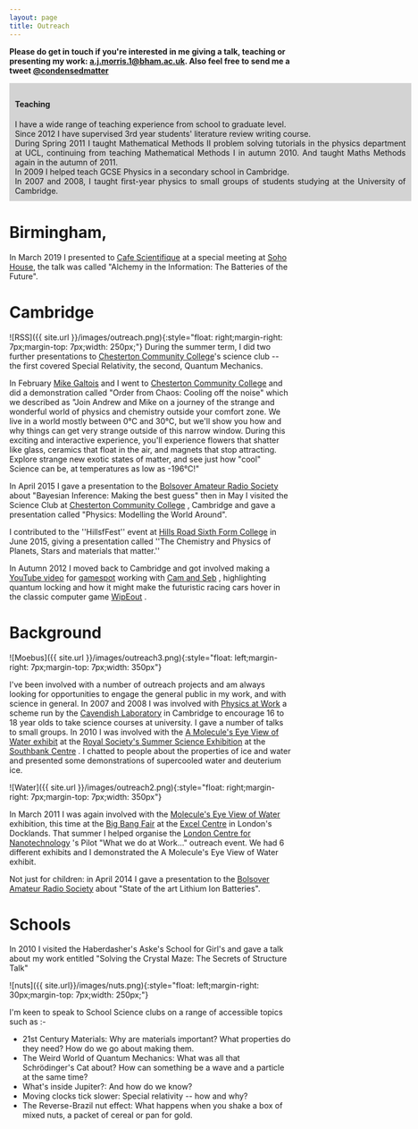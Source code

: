 ```yaml
---
layout: page
title: Outreach
---
```

**Please do get in touch if you're interested in me giving a talk, teaching or presenting my work: a.j.morris.1@bham.ac.uk. Also feel free to send me a tweet [@condensedmatter](https://twitter.com/condensedmatter?lang=en)**


<div style="float: center; background: lightgrey; width: 700px;border: 10px solid lightgrey;text-align: justify" >
<h4>Teaching</h4>
I have a wide range of teaching experience from school to graduate level. <br>
Since 2012 I have supervised 3rd year students' literature review writing course. <br>
During Spring 2011 I taught Mathematical Methods II problem solving tutorials in the physics department at UCL, continuing from teaching Mathematical Methods I in autumn 2010. And taught Maths Methods again in the autumn of 2011. <br>
In 2009 I helped teach GCSE Physics in a secondary school in Cambridge. <br>
In 2007 and 2008, I taught first-year physics to small groups of students studying at the University of Cambridge.  <br>
</div>

# Birmingham,
In March 2019 I presented to [Cafe Scientifique](http://www.cafescientifique.org/index.php?option=com_contentbuilder&title=uk-birmingham&controller=details&id=1&record_id=19&Itemid=478&limitstart=0&filter_order=) at a special meeting at [Soho House](http://www.birminghammuseums.org.uk/soho), the talk was called "Alchemy in the Information: The Batteries of the Future".

# Cambridge
![RSS]({{ site.url }}/images/outreach.png){:style="float: right;margin-right: 7px;margin-top: 7px;width: 250px;"}
During the summer term, I did two further presentations to [Chesterton Community College](http://chestertoncc.net/)'s science club -- the first covered Special Relativity, the second, Quantum Mechanics.

In February [Mike Galtois](http://www.michaelgaultois.com/)  and I went to [Chesterton Community College](http://chestertoncc.net/) and did a demonstration called "Order from Chaos: Cooling off the noise" which we described as "Join Andrew and Mike on a journey of the strange and wonderful world of physics and chemistry outside your comfort zone. We live in a world mostly between 0°C and 30°C, but we'll show you how and why things can get very strange outside of this narrow window. During this exciting and interactive experience, you'll experience flowers that shatter like glass, ceramics that float in the air, and magnets that stop attracting. Explore strange new exotic states of matter, and see just how "cool" Science can be, at temperatures as low as -196°C!"


In April 2015 I gave a presentation to the [Bolsover Amateur Radio Society](http://www.g4rsb.org.uk/)  about "Bayesian Inference: Making the best guess" then in May I visited the Science Club at [Chesterton Community College](http://chestertoncc.net/) , Cambridge and gave a presentation called "Physics: Modelling the World Around".

I contributed to the ''HillsfFest'' event at [Hills Road Sixth Form College](http://www.hillsroad.ac.uk/)  in June 2015, giving a presentation called ''The Chemistry and Physics of Planets, Stars and materials that matter.''

In Autumn 2012 I moved back to Cambridge and got involved making a [YouTube video](https://www.youtube.com/watch?v=6RzrfhIgyH4)  for [gamespot](http://www.gamespot.com/)  working with [Cam and Seb](https://www.youtube.com/channel/UCzL1QebGETNoRIOCu-GC0Ew) , highlighting quantum locking and how it might make the futuristic racing cars hover in the classic computer game [WipEout](https://www.playstation.com/en-gb/) .

# Background

![Moebus]({{ site.url }}/images/outreach3.png){:style="float: left;margin-right: 7px;margin-top: 7px;width: 350px"}


I've been involved with a number of outreach projects and am always looking for opportunities to engage the general public in my work, and with science in general. In 2007 and 2008 I was involved with [Physics at Work](http://outreach.phy.cam.ac.uk/programme/physicsatwork)  a scheme run by the [Cavendish Laboratory](http://www.phy.cam.ac.uk/)  in Cambridge to encourage 16 to 18 year olds to take science courses at university. I gave a number of talks to small groups. In 2010 I was involved with the [A Molecule's Eye View of Water exhibit](http://www.chem.ucl.ac.uk/ice/outreach.html)  at the [Royal Society's Summer Science Exhibition](http://sse.royalsociety.org)  at the [Southbank Centre](http://www.southbankcentre.co.uk/) . I chatted to people about the properties of ice and water and presented some demonstrations of supercooled water and deuterium ice.

![Water]({{ site.url }}/images/outreach2.png){:style="float: right;margin-right: 7px;margin-top: 7px;width: 350px"}

In March 2011 I was again involved with the [Molecule's Eye View of Water](http://www.chem.ucl.ac.uk/ice/outreach.html)  exhibition, this time at the [Big Bang Fair](https://www.thebigbangfair.co.uk/)  at the [Excel Centre](http://www.excel-london.co.uk/)  in London's Docklands. That summer I helped organise the [London Centre for Nanotechnology](https://www.london-nano.com/) 's Pilot "What we do at Work..." outreach event. We had 6 different exhibits and I demonstrated the A Molecule's Eye View of Water exhibit.

Not just for children: in April 2014 I gave a presentation to the [Bolsover Amateur Radio Society](http://www.g4rsb.org.uk/)  about "State of the art Lithium Ion Batteries".

# Schools

In 2010 I visited the Haberdasher's Aske's School for Girl's and gave a talk about my work entitled "Solving the Crystal Maze: The Secrets of Structure Talk"

![nuts]({{ site.url}}/images/nuts.png){:style="float: left;margin-right: 30px;margin-top: 7px;width: 250px;"}

I'm keen to speak to School Science clubs on a range of accessible topics such as :-

* 21st Century Materials: Why are materials important? What properties do they need? How do we go about making them.
* The Weird World of Quantum Mechanics: What was all that Schrödinger's Cat about? How can something be a wave and a particle at the same time?
* What's inside Jupiter?: And how do we know?
* Moving clocks tick slower: Special relativity -- how and why?
* The Reverse-Brazil nut effect: What happens when you shake a box of mixed nuts, a packet of cereal or pan for gold.
